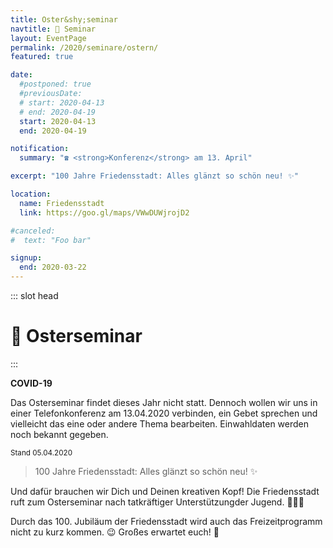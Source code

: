 ```yaml
---
title: Oster&shy;seminar
navtitle: 🐰 Seminar
layout: EventPage
permalink: /2020/seminare/ostern/
featured: true

date:
  #postponed: true
  #previousDate:
  # start: 2020-04-13
  # end: 2020-04-19
  start: 2020-04-13
  end: 2020-04-19

notification:
  summary: "☎️ <strong>Konferenz</strong> am 13. April"

excerpt: "100 Jahre Friedensstadt: Alles glänzt so schön neu! ✨"

location:
  name: Friedensstadt
  link: https://goo.gl/maps/VWwDUWjrojD2

#canceled:
#  text: "Foo bar"

signup:
  end: 2020-03-22
---
```


::: slot head

# :rabbit: Oster&shy;seminar

:::

<div class="info text">

**COVID-19**

Das Osterseminar findet dieses Jahr nicht statt. Dennoch wollen wir uns in einer Telefonkonferenz am 13.04.2020 verbinden, ein Gebet sprechen und vielleicht das eine oder andere Thema bearbeiten. Einwahldaten werden noch bekannt gegeben.

<small>Stand 05.04.2020</small>

</div>

> 100 Jahre Friedensstadt: Alles glänzt so schön neu! ✨

Und dafür brauchen wir Dich und Deinen kreativen Kopf! Die Friedensstadt ruft zum
Osterseminar nach tatkräftiger Unterstützungder Jugend. 💪👩‍🎨

Durch das 100. Jubiläum der Friedensstadt wird auch das Freizeitprogramm
nicht zu kurz kommen. 😉 Großes erwartet euch! 🦊
